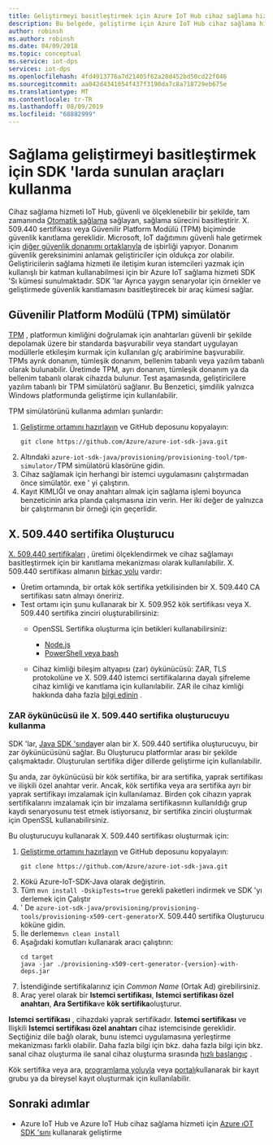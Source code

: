 ```yaml
---
title: Geliştirmeyi basitleştirmek için Azure IoT Hub cihaz sağlama hizmeti SDK 'lerinde sunulan araçları kullanın
description: Bu belgede, geliştirme için Azure IoT Hub cihaz sağlama hizmeti SDK 'lerinde sunulan araçlar incelenir
author: robinsh
ms.author: robinsh
ms.date: 04/09/2018
ms.topic: conceptual
ms.service: iot-dps
services: iot-dps
ms.openlocfilehash: 4fd4913776a7d21405f62a28d452bd50cd22f046
ms.sourcegitcommit: aa042d4341054f437f3190da7c8a718729eb675e
ms.translationtype: MT
ms.contentlocale: tr-TR
ms.lasthandoff: 08/09/2019
ms.locfileid: "68882999"
---
```

# <a name="how-to-use-tools-provided-in-the-sdks-to-simplify-development-for-provisioning"></a>Sağlama geliştirmeyi basitleştirmek için SDK 'larda sunulan araçları kullanma
Cihaz sağlama hizmeti IoT Hub, güvenli ve ölçeklenebilir bir şekilde, tam zamanında [Otomatik sağlama](concepts-auto-provisioning.md) sağlayan, sağlama sürecini basitleştirir.  X. 509.440 sertifikası veya Güvenilir Platform Modülü (TPM) biçiminde güvenlik kanıtlama gereklidir.  Microsoft, IoT dağıtımını güvenli hale getirmek için [diğer güvenlik donanımı ortaklarıyla](https://azure.microsoft.com/blog/azure-iot-supports-new-security-hardware-to-strengthen-iot-security/) de işbirliği yapıyor. Donanım güvenlik gereksinimini anlamak geliştiriciler için oldukça zor olabilir. Geliştiricilerin sağlama hizmeti ile iletişim kuran istemcileri yazmak için kullanışlı bir katman kullanabilmesi için bir Azure IoT sağlama hizmeti SDK 'Sı kümesi sunulmaktadır. SDK 'lar Ayrıca yaygın senaryolar için örnekler ve geliştirmede güvenlik kanıtlamasını basitleştirecek bir araç kümesi sağlar.

## <a name="trusted-platform-module-tpm-simulator"></a>Güvenilir Platform Modülü (TPM) simülatör
[TPM](https://docs.microsoft.com/azure/iot-dps/concepts-security) , platformun kimliğini doğrulamak için anahtarları güvenli bir şekilde depolamak üzere bir standarda başvurabilir veya standart uygulayan modüllerle etkileşim kurmak için kullanılan g/ç arabirimine başvurabilir. TPMs ayrık donanım, tümleşik donanım, bellenim tabanlı veya yazılım tabanlı olarak bulunabilir.  Üretimde TPM, ayrı donanım, tümleşik donanım ya da bellenim tabanlı olarak cihazda bulunur. Test aşamasında, geliştiricilere yazılım tabanlı bir TPM simülatörü sağlanır.  Bu Benzetici, şimdilik yalnızca Windows platformunda geliştirme için kullanılabilir.

TPM simülatörünü kullanma adımları şunlardır:
1. [Geliştirme ortamını hazırlayın](https://docs.microsoft.com/azure/iot-dps/quick-enroll-device-x509-java) ve GitHub deposunu kopyalayın:
   ```
   git clone https://github.com/Azure/azure-iot-sdk-java.git
   ```
2. Altındaki ```azure-iot-sdk-java/provisioning/provisioning-tool/tpm-simulator/```TPM simülatörü klasörüne gidin.
3. Cihaz sağlamak için herhangi bir istemci uygulamasını çalıştırmadan önce simülatör. exe ' yi çalıştırın.
4. Kayıt KIMLIĞI ve onay anahtarı almak için sağlama işlemi boyunca benzeticinin arka planda çalışmasına izin verin.  Her iki değer de yalnızca bir çalıştırmanın bir örneği için geçerlidir.

## <a name="x509-certificate-generator"></a>X. 509.440 sertifika Oluşturucu
[X. 509.440 sertifikaları](https://docs.microsoft.com/azure/iot-dps/concepts-security#x509-certificates) , üretimi ölçeklendirmek ve cihaz sağlamayı basitleştirmek için bir kanıtlama mekanizması olarak kullanılabilir.  X. 509.440 sertifikası almanın [birkaç yolu](https://docs.microsoft.com/azure/iot-hub/iot-hub-x509ca-overview#how-to-get-an-x509-ca-certificate) vardır:
* Üretim ortamında, bir ortak kök sertifika yetkilisinden bir X. 509.440 CA sertifikası satın almayı öneririz.
* Test ortamı için şunu kullanarak bir X. 509.952 kök sertifikası veya X. 509.440 sertifika zinciri oluşturabilirsiniz:
    * OpenSSL Sertifika oluşturma için betikleri kullanabilirsiniz:
        * [Node.js](https://github.com/Azure/azure-iot-sdk-node/tree/master/provisioning/tools)
        * [PowerShell veya bash](https://github.com/Azure/azure-iot-sdk-c/blob/master/tools/CACertificates/CACertificateOverview.md)
        
    * Cihaz kimliği bileşim altyapısı (zar) öykünücüsü: ZAR, TLS protokolüne ve X. 509.440 istemci sertifikalarına dayalı şifreleme cihaz kimliği ve kanıtlama için kullanılabilir.  ZAR ile cihaz kimliği hakkında daha fazla [bilgi edinin](https://www.microsoft.com/research/publication/device-identity-dice-riot-keys-certificates/) .

### <a name="using-x509-certificate-generator-with-dice-emulator"></a>ZAR öykünücüsü ile X. 509.440 sertifika oluşturucuyu kullanma
SDK 'lar, [Java SDK 'sında](https://github.com/Azure/azure-iot-sdk-java/tree/master/provisioning/provisioning-tools/provisioning-x509-cert-generator)yer alan bir X. 509.440 sertifika oluşturucuyu, bir zar öykünücüsünü sağlar.  Bu Oluşturucu platformlar arası bir şekilde çalışmaktadır.  Oluşturulan sertifika diğer dillerde geliştirme için kullanılabilir.

Şu anda, zar öykünücüsü bir kök sertifika, bir ara sertifika, yaprak sertifikası ve ilişkili özel anahtar verir.  Ancak, kök sertifika veya ara sertifika ayrı bir yaprak sertifikayı imzalamak için kullanılamaz.  Birden çok cihazın yaprak sertifikalarını imzalamak için bir imzalama sertifikasının kullanıldığı grup kaydı senaryosunu test etmek istiyorsanız, bir sertifika zinciri oluşturmak için OpenSSL kullanabilirsiniz.

Bu oluşturucuyu kullanarak X. 509.440 sertifikası oluşturmak için:
1. [Geliştirme ortamını hazırlayın](https://docs.microsoft.com/azure/iot-dps/quick-enroll-device-x509-java) ve GitHub deposunu kopyalayın:
   ```
   git clone https://github.com/Azure/azure-iot-sdk-java.git
   ```
2. Kökü Azure-IoT-SDK-Java olarak değiştirin.
3. Tüm ```mvn install -DskipTests=true``` gerekli paketleri indirmek ve SDK 'yı derlemek için Çalıştır
4. ' De ```azure-iot-sdk-java/provisioning/provisioning-tools/provisioning-x509-cert-generator```X. 509.440 sertifika Oluşturucu köküne gidin.
5. İle derleme```mvn clean install```
6. Aşağıdaki komutları kullanarak aracı çalıştırın:
   ```
   cd target
   java -jar ./provisioning-x509-cert-generator-{version}-with-deps.jar
   ```
7. İstendiğinde sertifikalarınız için _Common Name_ (Ortak Ad) girebilirsiniz.
8. Araç yerel olarak bir **Istemci sertifikası**, **Istemci sertifikası özel anahtarı**, **Ara Sertifika**ve **kök sertifika**oluşturur.

**Istemci sertifikası** , cihazdaki yaprak sertifikadır.  **Istemci sertifikası** ve Ilişkili **Istemci sertifikası özel anahtarı** cihaz istemcisinde gereklidir. Seçtiğiniz dile bağlı olarak, bunu istemci uygulamasına yerleştirme mekanizması farklı olabilir.  Daha fazla bilgi için bkz. daha fazla bilgi için bkz. sanal cihaz oluşturma ile sanal cihaz oluşturma sırasında [hızlı başlangıç](https://docs.microsoft.com/azure/iot-dps/quick-create-simulated-device-x509) .

Kök sertifika veya ara, [programlama yoluyla](https://docs.microsoft.com/azure/iot-dps/how-to-manage-enrollments-sdks) veya [portalı](https://docs.microsoft.com/azure/iot-dps/how-to-manage-enrollments)kullanarak bir kayıt grubu ya da bireysel kayıt oluşturmak için kullanılabilir.

## <a name="next-steps"></a>Sonraki adımlar
* Azure IoT Hub ve Azure IoT Hub cihaz sağlama hizmeti için [Azure ıOT SDK 'sını]( https://github.com/Azure/azure-iot-sdks) kullanarak geliştirme
